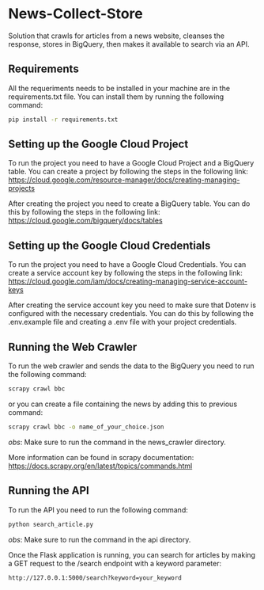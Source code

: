 # News-Collect-Store

Solution that crawls for articles from a news website, cleanses the response, stores in BigQuery, then makes it available to search via an API.

## Requirements

All the requeriments needs to be installed in your machine are in the requirements.txt file. You can install them by running the following command:

```bash
pip install -r requirements.txt
```

## Setting up the Google Cloud Project

To run the project you need to have a Google Cloud Project and a BigQuery table. You can create a project by following the steps in the following link: https://cloud.google.com/resource-manager/docs/creating-managing-projects

After creating the project you need to create a BigQuery table. You can do this by following the steps in the following link: https://cloud.google.com/bigquery/docs/tables

## Setting up the Google Cloud Credentials

To run the project you need to have a Google Cloud Credentials. You can create a service account key by following the steps in the following link: https://cloud.google.com/iam/docs/creating-managing-service-account-keys

After creating the service account key you need to make sure that Dotenv is configured with the necessary credentials. You can do this by following the .env.example file and creating a .env file with your project credentials.

## Running the Web Crawler

To run the web crawler and sends the data to the BigQuery you need to run the following command:

```bash
scrapy crawl bbc
```

or you can create a file containing the news by adding this to previous command:

```bash
scrapy crawl bbc -o name_of_your_choice.json
```

_obs_: Make sure to run the command in the news_crawler directory.

More information can be found in scrapy documentation: https://docs.scrapy.org/en/latest/topics/commands.html

## Running the API

To run the API you need to run the following command:

```bash
python search_article.py
```

_obs_: Make sure to run the command in the api directory.

Once the Flask application is running, you can search for articles by making a GET request to the /search endpoint with a keyword parameter:

```bash
http://127.0.0.1:5000/search?keyword=your_keyword
```
